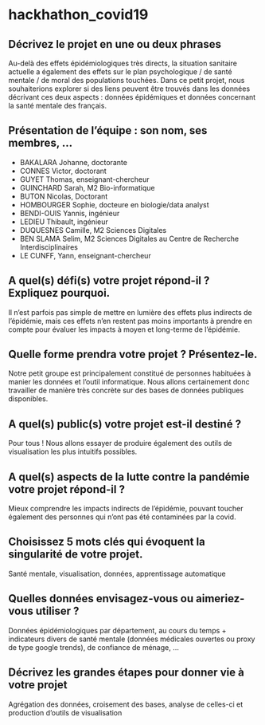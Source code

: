 # hackhathon_covid19

## Décrivez le projet en une ou deux phrases

Au-delà des effets épidémiologiques très directs, la situation sanitaire actuelle a également des effets sur le plan psychologique / de santé mentale / de moral des populations touchées. Dans ce petit projet, nous souhaiterions explorer si des liens peuvent être trouvés dans les données décrivant ces deux aspects : données épidémiques et données concernant la santé mentale des français.

## Présentation de l’équipe : son nom, ses membres, …

 * BAKALARA Johanne, doctorante
 * CONNES Victor, doctorant
 * GUYET Thomas, enseignant-chercheur
 * GUINCHARD Sarah, M2 Bio-informatique
 * BUTON Nicolas, Doctorant
 * HOMBOURGER Sophie, docteure en biologie/data analyst
 * BENDI-OUIS Yannis, ingénieur
 * LEDIEU Thibault, ingénieur
 * DUQUESNES Camille, M2 Sciences Digitales
 * BEN SLAMA Selim, M2 Sciences Digitales au Centre de Recherche Interdisciplinaires
 * LE CUNFF, Yann, enseignant-chercheur

## A quel(s) défi(s) votre projet répond-il ? Expliquez pourquoi.

Il n’est parfois pas simple de mettre en lumière des effets plus indirects de l’épidémie, mais ces effets n’en restent pas moins importants à prendre en compte pour évaluer les impacts à moyen et long-terme de l’épidémie.

## Quelle forme prendra votre projet ? Présentez-le.

Notre petit groupe est principalement constitué de personnes habituées à manier les données et l’outil informatique. Nous allons certainement donc travailler de manière très concrète sur des bases de données publiques disponibles.

## A quel(s) public(s) votre projet est-il destiné ?

Pour tous ! Nous allons essayer de produire également des outils de visualisation les plus intuitifs possibles.

## A quel(s) aspects de la lutte contre la pandémie votre projet répond-il ?

Mieux comprendre les impacts indirects de l’épidémie, pouvant toucher également des personnes qui n’ont pas été contaminées par la covid.

## Choisissez 5 mots clés qui évoquent la singularité de votre projet.

Santé mentale, visualisation, données, apprentissage automatique

## Quelles données envisagez-vous ou aimeriez-vous utiliser ?

Données épidémiologiques par département, au cours du temps + indicateurs divers de santé mentale (données médicales ouvertes ou proxy de type google trends), de confiance de ménage, …

## Décrivez les grandes étapes pour donner vie à votre projet

Agrégation des données, croisement des bases, analyse de celles-ci et production d’outils de visualisation
